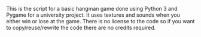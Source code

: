 This is the script for a basic hangman game done using Python 3 and Pygame
for a university project. 
It uses textures and sounds when you either win or lose at the game. 
There is no license to the code so if you want to copy/reuse/rewrite 
the code there are no credits required.
